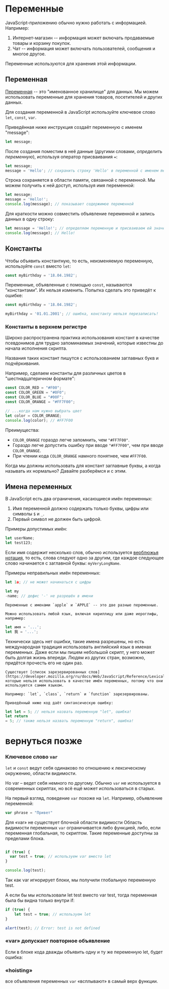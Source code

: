 # Переменные

JavaScript-приложению обычно нужно работать с информацией. Например:

1. Интернет-магазин -- информация может включать продаваемые товары и корзину покупок.
2. Чат -- информация может включать пользователей, сообщения и многое другое.

Переменные используются для хранения этой информации.

## Переменная

[Переменная](https://ru.wikipedia.org/wiki/%D0%9F%D0%B5%D1%80%D0%B5%D0%BC%D0%B5%D0%BD%D0%BD%D0%B0%D1%8F_(%D0%BF%D1%80%D0%BE%D0%B3%D1%80%D0%B0%D0%BC%D0%BC%D0%B8%D1%80%D0%BE%D0%B2%D0%B0%D0%BD%D0%B8%D0%B5)) --
это "именованное хранилище" для данных. Мы можем использовать переменные для хранения товаров, посетителей и других
данных.

Для создания переменной в JavaScript используйте ключевое слово `let`, `const`, `var`.

Приведённая ниже инструкция создаёт  переменную с именем "message":

```js
let message;
```

После создания поместим в неё данные (другими словами, *определить переменную*), используя оператор присваивания `=`:

```js
let message;
message = 'Hello'; // сохранить строку 'Hello' в переменной с именем message

```

Строка сохраняется в области памяти, связанной с переменной. Мы можем получить к ней доступ, используя имя переменной:

```js run
let message;
message = 'Hello!';
console.log(message); // показывает содержимое переменной

```

Для краткости можно совместить объявление переменной и запись данных в одну строку:

```js run
let message = 'Hello!'; // определяем переменную и присваиваем ей значение
console.log(message); // Hello!
```

## Константы

Чтобы объявить константную, то есть, неизменяемую переменную, используйте `const` вместо `let`:

```js
const myBirthday = '18.04.1982';
```

Переменные, объявленные с помощью `const`, называются "константами". Их нельзя изменить. Попытка сделать это приведёт к
ошибке:

```js run
const myBirthday = '18.04.1982';

myBirthday = '01.01.2001'; // ошибка, константу нельзя перезаписать!
```

### Константы в верхнем регистре

Широко распространена практика использования констант в качестве псевдонимов для трудно запоминаемых значений, которые
известны до начала исполнения скрипта.

Названия таких констант пишутся с использованием заглавных букв и подчёркивания.

Например, сделаем константы для различных цветов в "шестнадцатеричном формате":

```js run
const COLOR_RED = "#F00";
const COLOR_GREEN = "#0F0";
const COLOR_BLUE = "#00F";
const COLOR_ORANGE = "#FF7F00";

// ...когда нам нужно выбрать цвет
let color = COLOR_ORANGE;
console.log(color); // #FF7F00
```

Преимущества:

- `COLOR_ORANGE` гораздо легче запомнить, чем `"#FF7F00"`.
- Гораздо легче допустить ошибку при вводе `"#FF7F00"`, чем при вводе `COLOR_ORANGE`.
- При чтении кода `COLOR_ORANGE` намного понятнее, чем `#FF7F00`.

Когда мы должны использовать для констант заглавные буквы, а когда называть их нормально? Давайте разберёмся и с этим.


## Имена переменных

В JavaScript есть два ограничения, касающиеся имён переменных:

1. Имя переменной должно содержать только буквы, цифры или символы `$` и `_`.
2. Первый символ не должен быть цифрой.

Примеры допустимых имён:

```js
let userName;
let test123;
```

Если имя содержит несколько слов, обычно используется [верблюжья нотация](https://ru.wikipedia.org/wiki/CamelCase), то
есть, слова следуют одно за другим, где каждое следующее слово начинается с заглавной буквы: `myVeryLongName`.

Примеры неправильных имён переменных:

```js
let 1a; // не может начинаться с цифры

let my
-name; // дефис '-' не разрешён в имени
```

```
Переменные с именами `apple` и `APPLE` -- это две разные переменные.
```

````
Можно использовать любой язык, включая кириллицу или даже иероглифы, например:
````

```js
let имя = '...';
let 我 = '...';
```

Технически здесь нет ошибки, такие имена разрешены, но есть международная традиция использовать английский язык в именах
переменных. Даже если мы пишем небольшой скрипт, у него может быть долгая жизнь впереди. Людям из других стран,
возможно, придётся прочесть его не один раз.

````
Существует [список зарезервированных слов](https://developer.mozilla.org/ru/docs/Web/JavaScript/Reference/Lexical_grammar#%D0%BA%D0%BB%D1%8E%D1%87%D0%B5%D0%B2%D1%8B%D0%B5_%D1%81%D0%BB%D0%BE%D0%B2%D0%B0), которые нельзя использовать в качестве имён переменных, потому что они используются самим языком.

Например: `let`, `class`, `return` и `function` зарезервированы.

Приведённый ниже код даёт синтаксическую ошибку:
````

```js
let let = 5; // нельзя назвать переменную "let", ошибка!
let return
= 5; // также нельзя назвать переменную "return", ошибка!
```

# вернуться позже

### Ключевое слово `var`

`let` и `const` ведут себя одинаково по отношению к лексическому окружению, области видимости.

Но var – ведет себя немного по другому. Обычно `var` не используется в современных скриптах, но всё ещё может использоваться
в старых.

На первый взгляд, поведение `var` похоже на `let`. Например, объявление переменной:

```js
var phrase = "Привет"
```

Для «var» не существует блочной области видимости
Область видимости переменных `var` ограничивается либо функцией, либо, если переменная глобальная, то скриптом. Такие
переменные доступны за пределами блока.

```js

if (true) {
  var test = true; // используем var вместо let
}

console.log(test);
```
Так как var игнорирует блоки, мы получили глобальную переменную test.

А если бы мы использовали let test вместо var test, тогда переменная была бы видна только внутри if:


```js
if (true) {
    let test = true; // используем let
}

alert(test); // Error: test is not defined
```

### «var» допускает повторное объявление
Если в блоке кода дважды объявить одну и ту же переменную let, будет ошибка:

### «hoisting»
все объявления переменных `var` «всплывают» в самый верх функции.